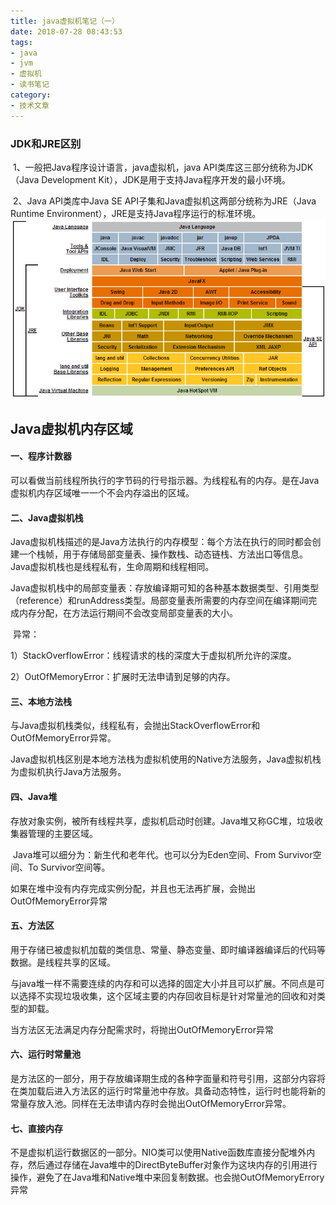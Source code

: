 ```yaml
---
title: java虚拟机笔记（一）
date: 2018-07-28 08:43:53
tags:
- java
- jvm
- 虚拟机
- 读书笔记
category:
- 技术文章
---
```


### JDK和JRE区别

​	1、一般把Java程序设计语言，java虚拟机，java API类库这三部分统称为JDK（Java Development Kit），JDK是用于支持Java程序开发的最小环境。

​	2、Java API类库中Java SE API子集和Java虚拟机这两部分统称为JRE（Java Runtime Environment），JRE是支持Java程序运行的标准环境。
![java技术体系所包含的内容](https://raw.githubusercontent.com/lgsdaredevil/newblog/resource-newblog/source/favicons/article/java%E6%8A%80%E6%9C%AF%E4%BD%93%E7%B3%BB%E6%89%80%E5%8C%85%E5%90%AB%E7%9A%84%E5%86%85%E5%AE%B9.png)

## Java虚拟机内存区域

#### 一、程序计数器

​	可以看做当前线程所执行的字节码的行号指示器。为线程私有的内存。是在Java虚拟机内存区域唯一一个不会内存溢出的区域。

#### 二、Java虚拟机栈

​	Java虚拟机栈描述的是Java方法执行的内存模型：每个方法在执行的同时都会创建一个栈帧，用于存储局部变量表、操作数栈、动态链栈、方法出口等信息。Java虚拟机栈也是线程私有，生命周期和线程相同。

​	Java虚拟机栈中的局部变量表：存放编译期可知的各种基本数据类型、引用类型（reference）和runAddress类型。局部变量表所需要的内存空间在编译期间完成内存分配，在方法运行期间不会改变局部变量表的大小。

​	异常：

1）StackOverflowError：线程请求的栈的深度大于虚拟机所允许的深度。

2）OutOfMemoryError：扩展时无法申请到足够的内存。

#### 三、本地方法栈

​	与Java虚拟机栈类似，线程私有，会抛出StackOverflowError和OutOfMemoryError异常。

​	Java虚拟机栈区别是本地方法栈为虚拟机使用的Native方法服务，Java虚拟机栈为虚拟机执行Java方法服务。

#### 四、Java堆

​	存放对象实例，被所有线程共享，虚拟机启动时创建。Java堆又称GC堆，垃圾收集器管理的主要区域。

​	Java堆可以细分为：新生代和老年代。也可以分为Eden空间、From Survivor空间、To Survivor空间等。

如果在堆中没有内存完成实例分配，并且也无法再扩展，会抛出OutOfMemoryError异常

#### 五、方法区

​	用于存储已被虚拟机加载的类信息、常量、静态变量、即时编译器编译后的代码等数据。是线程共享的区域。

​	与java堆一样不需要连续的内存和可以选择的固定大小并且可以扩展。不同点是可以选择不实现垃圾收集，这个区域主要的内存回收目标是针对常量池的回收和对类型的卸载。

当方法区无法满足内存分配需求时，将抛出OutOfMemoryError异常

#### 六、运行时常量池

​	是方法区的一部分，用于存放编译期生成的各种字面量和符号引用，这部分内容将在类加载后进入方法区的运行时常量池中存放。具备动态特性，运行时也能将新的常量存放入池。同样在无法申请内存时会抛出OutOfMemoryError异常。

#### 七、直接内存

​	不是虚拟机运行数据区的一部分。NIO类可以使用Native函数库直接分配堆外内存，然后通过存储在Java堆中的DirectByteBuffer对象作为这块内存的引用进行操作，避免了在Java堆和Native堆中来回复制数据。也会抛OutOfMemoryErrory异常

